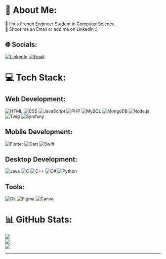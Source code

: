 # 💫 About Me:
🔭 I’m a French Engineer Student in Computer Science.<br>💬 Shoot me an Email or add me on LinkedIn :)

## 🌐 Socials:
[![LinkedIn](https://img.shields.io/badge/LinkedIn-%230077B5.svg?logo=linkedin&logoColor=white)](https://linkedin.com/in/https://www.linkedin.com/in/robin-juan-5192b522a/) 
[![Email](https://img.shields.io/badge/Email-%23D14836.svg?logo=gmail&logoColor=white)](mailto:robin.juan@outlook.fr)

# 💻 Tech Stack:
## Web Development:
![HTML](https://img.shields.io/badge/HTML-%23E34F26.svg?logo=html5&logoColor=white)
![CSS](https://img.shields.io/badge/CSS-%231572B6.svg?logo=css3&logoColor=white)
![JavaScript](https://img.shields.io/badge/JavaScript-%23F7DF1E.svg?logo=javascript&logoColor=black)
![PHP](https://img.shields.io/badge/PHP-%23777BB4.svg?logo=php&logoColor=white)
![MySQL](https://img.shields.io/badge/MySQL-%2300f.svg?logo=mysql&logoColor=white)
![MongoDB](https://img.shields.io/badge/MongoDB-%234ea94b.svg?logo=mongodb&logoColor=white)
![Node.js](https://img.shields.io/badge/Node.js-%2343853D.svg?logo=node.js&logoColor=white)
![Twig](https://img.shields.io/badge/Twig-%23C1D82F.svg?logo=twig&logoColor=white)
![Symfony](https://img.shields.io/badge/Symfony-%23000000.svg?logo=symfony&logoColor=white)

## Mobile Development:
![Flutter](https://img.shields.io/badge/Flutter-%2302569B.svg?logo=flutter&logoColor=white)
![Dart](https://img.shields.io/badge/Dart-%230175C2.svg?logo=dart&logoColor=white)
![Swift](https://img.shields.io/badge/Swift-%23FA7343.svg?logo=swift&logoColor=white)

## Desktop Development:
![Java](https://img.shields.io/badge/Java-%23ED8B00.svg?logo=java&logoColor=white)
![C](https://img.shields.io/badge/C-%2300599C.svg?logo=c&logoColor=white)
![C++](https://img.shields.io/badge/C++-%2300599C.svg?logo=c%2B%2B&logoColor=white)
![C#](https://img.shields.io/badge/C%23-%23239120.svg?logo=c-sharp&logoColor=white)
![Python](https://img.shields.io/badge/Python-%233776AB.svg?logo=python&logoColor=white)

## Tools:
![Git](https://img.shields.io/badge/Git-%23F05032.svg?logo=git&logoColor=white)
![Figma](https://img.shields.io/badge/Figma-%23F24E1E.svg?logo=figma&logoColor=white)
![Canva](https://img.shields.io/badge/Canva-%2300C4CC.svg?logo=canva&logoColor=white)

# 📊 GitHub Stats:
![](https://github-readme-stats.vercel.app/api?username=rob1juan&theme=dark&hide_border=false&include_all_commits=true&count_private=true)<br/>
![](https://github-readme-streak-stats.herokuapp.com/?user=rob1juan&theme=dark&hide_border=false)<br/>
![](https://github-readme-stats.vercel.app/api/top-langs/?username=rob1juan&theme=dark&hide_border=false&include_all_commits=true&count_private=true&layout=compact)

---

